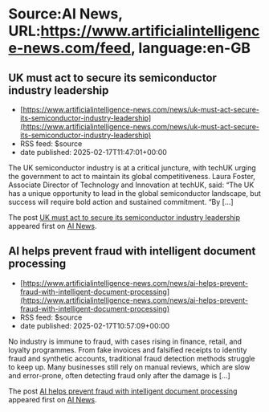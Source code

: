 # Source:AI News, URL:https://www.artificialintelligence-news.com/feed, language:en-GB

## UK must act to secure its semiconductor industry leadership
 - [https://www.artificialintelligence-news.com/news/uk-must-act-secure-its-semiconductor-industry-leadership](https://www.artificialintelligence-news.com/news/uk-must-act-secure-its-semiconductor-industry-leadership)
 - RSS feed: $source
 - date published: 2025-02-17T11:47:01+00:00

<p>The UK semiconductor industry is at a critical juncture, with techUK urging the government to act to maintain its global competitiveness. Laura Foster, Associate Director of Technology and Innovation at techUK, said: “The UK has a unique opportunity to lead in the global semiconductor landscape, but success will require bold action and sustained commitment. “By [&#8230;]</p>
<p>The post <a href="https://www.artificialintelligence-news.com/news/uk-must-act-secure-its-semiconductor-industry-leadership/">UK must act to secure its semiconductor industry leadership</a> appeared first on <a href="https://www.artificialintelligence-news.com">AI News</a>.</p>

## AI helps prevent fraud with intelligent document processing
 - [https://www.artificialintelligence-news.com/news/ai-helps-prevent-fraud-with-intelligent-document-processing](https://www.artificialintelligence-news.com/news/ai-helps-prevent-fraud-with-intelligent-document-processing)
 - RSS feed: $source
 - date published: 2025-02-17T10:57:09+00:00

<p>No industry is immune to fraud, with cases rising in finance, retail, and loyalty programmes. From fake invoices and falsified receipts to identity fraud and synthetic accounts, traditional fraud detection methods struggle to keep up. Many businesses still rely on manual reviews, which are slow and error-prone, often detecting fraud only after the damage is [&#8230;]</p>
<p>The post <a href="https://www.artificialintelligence-news.com/news/ai-helps-prevent-fraud-with-intelligent-document-processing/">AI helps prevent fraud with intelligent document processing</a> appeared first on <a href="https://www.artificialintelligence-news.com">AI News</a>.</p>

